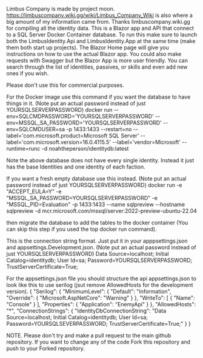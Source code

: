 Limbus Company is made by project moon.
https://limbuscompany.wiki.gg/wiki/Limbus_Company_Wiki is also where a big amount of my information came from. Thanks limbuscompany.wiki.gg for compiling all the identity data.
This is a Blazor app and API that connect to a SQL Server Docker Container database. To run this make sure to launch both the LimbusIdentity.Api and LimbusIdentity.App at the same time (make them both start up projects).
The Blazor Home page will give you instructions on how to use the actual Blazor app. You could also make requests with Swagger but the Blazor App is more user friendly.
You can search through the list of identities, passives, or skills and even add new ones if you wish.

Please don't use this for commercial purposes.

For the Docker image use this command if you want the database to have things in it. (Note put an actual password instead of just YOURSQLSERVERPASSWORD)
docker run --env=SQLCMDPASSWORD='YOURSQLSERVERPASSWORD' --env=MSSQL_SA_PASSWORD='YOURSQLSERVERPASSWORD' --env=SQLCMDUSER=sa -p 1433:1433 --restart=no --label='com.microsoft.product=Microsoft SQL Server' --label='com.microsoft.version=16.0.4115.5' --label='vendor=Microsoft' --runtime=runc -d noahtheperson/identitydb:latest

Note the above database does not have every single identity. Instead it just has the base Identities and one identity of each faction.

If you want a fresh empty database use this instead. (Note put an actual password instead of just YOURSQLSERVERPASSWORD)
docker run -e "ACCEPT_EULA=Y" -e "MSSQL_SA_PASSWORD=YOURSQLSERVERPASSWORD" -e "MSSQL_PID=Evaluation" -p 1433:1433  --name sqlpreview --hostname sqlpreview -d mcr.microsoft.com/mssql/server:2022-preview-ubuntu-22.04

then migrate the database to add the tables to the docker container (You can skip this step if you used the top docker run command).

This is the connection string format. Just put it in your apppsettings.json and appsettings.Development.json. (Note put an actual password instead of just YOURSQLSERVERPASSWORD)
Data Source=localhost; Initial Catalog=identitydb; User Id=sa; Password=YOURSQLSERVERPASSWORD; TrustServerCertificate=True;

For the appsettings.json file you should structure the api appsettings.json to look like this to use serilog (jsut remove AllowedHosts for the development version).
{
  "Serilog": {
    "MinimumLevel": {
      "Default": "Information",
      "Override": {
        "Microsoft.AspNetCore": "Warning"
      }
    },
    "WriteTo": [
      {
        "Name": "Console"
      }
    ],
    "Properties": {
      "Application": "EnemyApi"
    }
  },
  "AllowedHosts": "*",
  "ConnectionStrings": {
    "IdentityDbConnectionString": "Data Source=localhost; Initial Catalog=identitydb; User Id=sa; Password=YOURSQLSEVERPASSWORD; TrustServerCertificate=True;"
  }
}

NOTE. Please don't try and make a pull request to the main github repository. If you want to change any of the code Fork this repository and push to your Forked repository.
